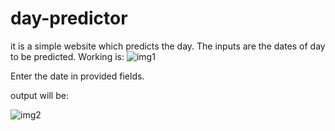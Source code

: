 # day-predictor

it is a simple website which predicts the day.
The inputs are the dates of day to be predicted.
Working is:
![img1](https://github.com/athulbenny/day-predictor/assets/83030919/076cbe63-03d5-49d8-bd72-cb99f80d2045)

Enter the date in provided fields.

output will be:

![img2](https://github.com/athulbenny/day-predictor/assets/83030919/8286db51-a03f-48f2-a0dc-cb48b9fafa21)
